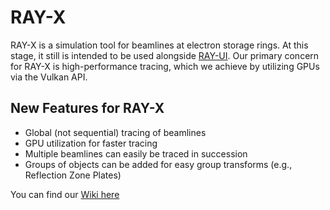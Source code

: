 # RAY-X
RAY-X is a simulation tool for beamlines at electron storage rings. At this stage, it still is intended to be used alongside [RAY-UI](https://www.helmholtz-berlin.de/forschung/oe/wi/optik-strahlrohre/arbeitsgebiete/ray_en.html). Our primary concern for RAY-X is high-performance tracing, which we achieve by utilizing GPUs via the Vulkan API. 

## New Features for RAY-X
- Global (not sequential) tracing of beamlines
- GPU utilization for faster tracing
- Multiple beamlines can easily be traced in succession
- Groups of objects can be added for easy group transforms (e.g., Reflection Zone Plates)

You can find our [Wiki here](https://hz-b.github.io/RAY-X/)